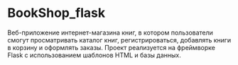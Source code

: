 # BookShop_flask
Веб-приложение интернет-магазина книг, в котором пользователи смогут просматривать каталог книг, регистрироваться, добавлять книги в корзину и оформлять заказы. Проект реализуется на фреймворке Flask с использованием шаблонов HTML и базы данных.

